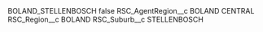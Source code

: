 <?xml version="1.0" encoding="UTF-8"?>
<CustomMetadata xmlns="http://soap.sforce.com/2006/04/metadata" xmlns:xsi="http://www.w3.org/2001/XMLSchema-instance" xmlns:xsd="http://www.w3.org/2001/XMLSchema">
    <label>BOLAND_STELLENBOSCH</label>
    <protected>false</protected>
    <values>
        <field>RSC_AgentRegion__c</field>
        <value xsi:type="xsd:string">BOLAND CENTRAL</value>
    </values>
    <values>
        <field>RSC_Region__c</field>
        <value xsi:type="xsd:string">BOLAND</value>
    </values>
    <values>
        <field>RSC_Suburb__c</field>
        <value xsi:type="xsd:string">STELLENBOSCH</value>
    </values>
</CustomMetadata>
